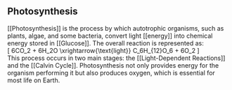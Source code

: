 ## Photosynthesis  
[[Photosynthesis]] is the process by which autotrophic organisms, such as plants, algae, and some bacteria, convert light [[energy]] into chemical energy stored in [[Glucose]]. The overall reaction is represented as:  
\[ 6CO_2 + 6H_2O \xrightarrow{\text{light}} C_6H_{12}O_6 + 6O_2 \]  
This process occurs in two main stages: the [[Light-Dependent Reactions]] and the [[Calvin Cycle]]. Photosynthesis not only provides energy for the organism performing it but also produces oxygen, which is essential for most life on Earth.